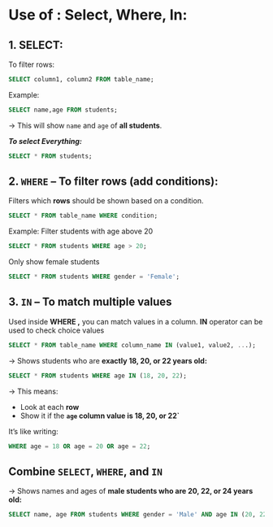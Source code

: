 # Use of : Select, Where, In:

## 1. SELECT:

To filter rows:

```sql
SELECT column1, column2 FROM table_name;

```

Example:

```sql
SELECT name,age FROM students;
```

→ This will show `name` and `age` of **all students**.

***To select Everything:***

```sql
SELECT * FROM students;
```

## 2. `WHERE` – To filter rows (add conditions):

Filters which **rows** should be shown based on a condition.

```sql
SELECT * FROM table_name WHERE condition;
```

Example: Filter students with age above 20

```sql
SELECT * FROM students WHERE age > 20;
```

Only show female students

```sql
SELECT * FROM students WHERE gender = 'Female';
```

## 3. `IN` – To match **multiple values**

Used inside **WHERE ,** you can match values in a column. **IN** operator can be used to check choice values

```sql
SELECT * FROM table_name WHERE column_name IN (value1, value2, ...);
```

→ Shows students who are **exactly 18, 20, or 22 years old:**

```sql
SELECT * FROM students WHERE age IN (18, 20, 22);
```

→ This means:

- Look at each **row**
- Show it if the **`age` column value is 18, 20, or 22`**

It’s like writing:

```sql
WHERE age = 18 OR age = 20 OR age = 22;
```

## Combine `SELECT`, `WHERE`, and `IN`

→ Shows names and ages of **male students who are 20, 22, or 24 years old:**

```sql
SELECT name, age FROM students WHERE gender = 'Male' AND age IN (20, 22, 24);

```


